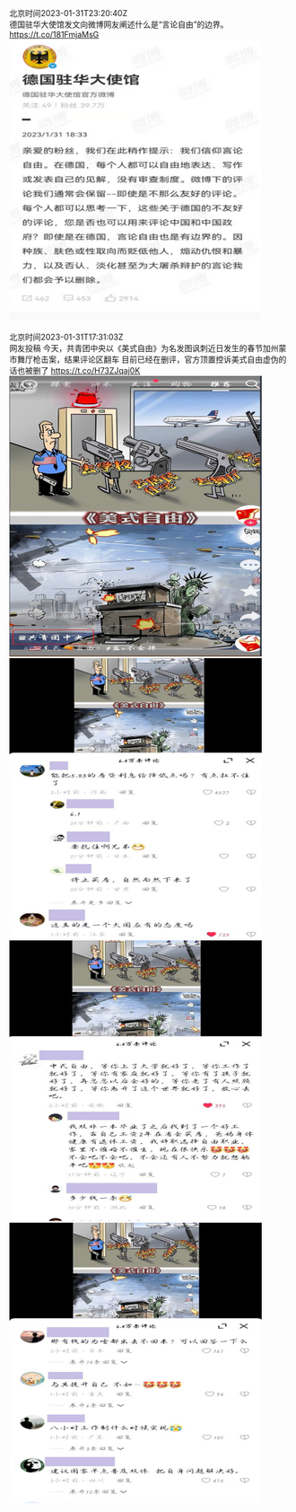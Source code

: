 北京时间2023-01-31T23:20:40Z<br>德国驻华大使馆发文向微博网友阐述什么是“言论自由”的边界。 https://t.co/181FmjaMsG<br><img src='/temp/image/2023/y-Month-1/1620441944299298817_0.jpg' width='450' height='500'><br><br>北京时间2023-01-31T17:31:03Z<br>网友投稿
今天，共青团中央以《美式自由》为名发图讽刺近日发生的春节加州蒙市舞厅枪击案，结果评论区翻车
目前已经在删评，官方顶置控诉美式自由虚伪的话也被删了 https://t.co/H73ZJqaj0K<br><img src='/temp/image/2023/y-Month-1/1620353961210552320_0.jpg' width='450' height='500'><img src='/temp/image/2023/y-Month-1/1620353961210552320_1.jpg' width='450' height='500'><img src='/temp/image/2023/y-Month-1/1620353961210552320_2.jpg' width='450' height='500'><img src='/temp/image/2023/y-Month-1/1620353961210552320_3.jpg' width='450' height='500'><br><br>
